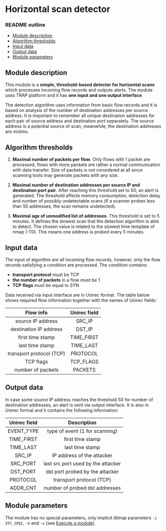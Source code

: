 # Horizontal scan detector


### README outline

* [Module description](#module-description)
* [Algorithm thresholds](#algorithm-thresholds)
* [Input data](#input-data)
* [Output data](#output-data)
* [Module parameters](#module-parameters)


## Module description

This module is a **simple, threshold-based detector for horizontal
scans** which processes incoming flow records and outputs alerts. The
module uses TRAP platform and it has **one input and one output
interface**.

The detection algorithm uses information from basic flow records and
it is based on analysis of the number of destination addresses per
source address. It is important to remember all unique destination
addresses for each pair of source address and destination port
separately. The source address is a potential source of scan,
meanwhile, the destination addresses are victims.


## Algorithm thresholds

1. **Maximal number of packets per flow**. Only flows with 1 packet
   are processed, flows with more packets are rather a normal
   communication with data transfer. Size of packets is not considered
   at all since scanning tools may generate packets with any size.

2. **Maximal number of destination addresses per source IP and
   destination port pair**. After reaching this threshold set to 50,
   an alert is generated. The threshold affects memory consumption,
   detection delay and number of possibly undetectable scans (if a
   scanner probes less than 50 addresses, the scan remains
   undetected).

3. **Maximal age of unmodified list of addresses**. This threshold is
   set to 5 minutes. It defines the slowest scan that the detection
   algorithm is able to detect. The chosen value is related to the
   slowest time template of nmap (-T0). This means one address is
   probed every 5 minutes.


## Input data

The input of algorithm are all incoming flow records, however, only
the flow records satisfying a condition are processed. The condition
contains:

- **transport protocol** must be TCP
- **the number of packets** in a flow must be 1
- **TCP flags** must be equal to SYN

Data received via input interface are in Unirec format. The table
below shows required flow information together with the names of
Unirec fields:

| Flow info                    | Unirec field |
|:----------------------------:|:------------:|
| source IP address            | SRC_IP       |
| destination IP address       | DST_IP       |
| first time stamp             | TIME_FIRST   |
| last time stamp              | TIME_LAST    |
| transport protocol (TCP)     | PROTOCOL     |
| TCP flags                    | TCP_FLAGS    |
| number of packets            | PACKETS      |


## Output data

In case some source IP address reaches the threshold 50 for number of
destination addresses, an alert is sent via output interface. It is
also in Unirec format and it contains the following information:

| Unirec field | Description                        |
|:------------:|:----------------------------------:|
| EVENT_TYPE   | type of event (1 for scanning)     |
| TIME_FIRST   | first time stamp                   |
| TIME_LAST    | last time stamp                    |
| SRC_IP       | IP address of the attacker         |
| SRC_PORT     | last src port used by the attacker |
| DST_PORT     | dst port probed by the attacker    |
| PROTOCOL     | transport protocol (TCP)           |
| ADDR_CNT     | number of probed dst addresses     |


## Module parameters

The module has no special parameters, only implicit *libtrap*
parameters `-i IFC_SPEC`, `-h` and `-v` (see [Execute a
module](https://github.com/CESNET/Nemea#try-out-nemea-modules)).
